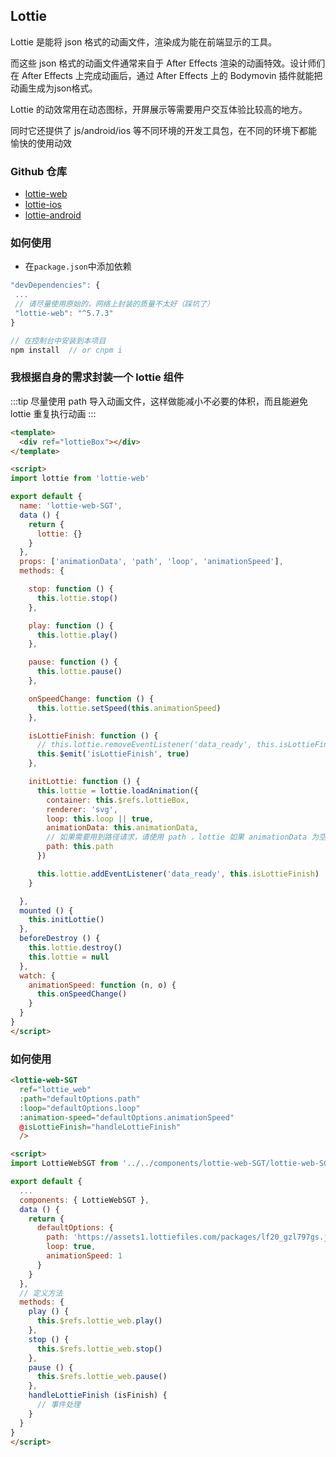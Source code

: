 ## Lottie 
Lottie 是能将 json 格式的动画文件，渲染成为能在前端显示的工具。

而这些 json 格式的动画文件通常来自于 After Effects 渲染的动画特效。设计师们在 After Effects 上完成动画后，通过 After Effects 上的 Bodymovin 插件就能把动画生成为json格式。

Lottie 的动效常用在动态图标，开屏展示等需要用户交互体验比较高的地方。

同时它还提供了 js/android/ios 等不同环境的开发工具包，在不同的环境下都能愉快的使用动效
### Github 仓库
- [lottie-web](https://github.com/airbnb/lottie-web)
- [lottie-ios](https://github.com/airbnb/lottie-ios)
- [lottie-android](https://github.com/airbnb/lottie-android)
### 如何使用
- 在```package.json```中添加依赖
```js
"devDependencies": {
 ...
 // 请尽量使用原始的，网络上封装的质量不太好（踩坑了）
 "lottie-web": "^5.7.3"   
}

// 在控制台中安装到本项目
npm install  // or cnpm i
```
### 我根据自身的需求封装一个 lottie 组件

:::tip
尽量使用 path 导入动画文件，这样做能减小不必要的体积，而且能避免 lottie 重复执行动画
:::
```html
<template>
  <div ref="lottieBox"></div>
</template>

<script>
import lottie from 'lottie-web'

export default {
  name: 'lottie-web-SGT',
  data () {
    return {
      lottie: {}
    }
  },
  props: ['animationData', 'path', 'loop', 'animationSpeed'],
  methods: {

    stop: function () {
      this.lottie.stop()
    },

    play: function () {
      this.lottie.play()
    },

    pause: function () {
      this.lottie.pause()
    },

    onSpeedChange: function () {
      this.lottie.setSpeed(this.animationSpeed)
    },

    isLottieFinish: function () {
      // this.lottie.removeEventListener('data_ready', this.isLottieFinish)
      this.$emit('isLottieFinish', true)
    },

    initLottie: function () {
      this.lottie = lottie.loadAnimation({
        container: this.$refs.lottieBox,
        renderer: 'svg',
        loop: this.loop || true,
        animationData: this.animationData,
        // 如果需要用到路径请求，请使用 path ，lottie 如果 animationData 为空 ，则自动选择 path
        path: this.path
      })

      this.lottie.addEventListener('data_ready', this.isLottieFinish)
    }

  },
  mounted () {
    this.initLottie()
  },
  beforeDestroy () {
    this.lottie.destroy()
    this.lottie = null
  },
  watch: {
    animationSpeed: function (n, o) {
      this.onSpeedChange()
    }
  }
}
</script>
```
### 如何使用
```html
<lottie-web-SGT
  ref="lottie_web"
  :path="defaultOptions.path"
  :loop="defaultOptions.loop"
  :animation-speed="defaultOptions.animationSpeed"
  @isLottieFinish="handleLottieFinish"
  />

<script>
import LottieWebSGT from '../../components/lottie-web-SGT/lottie-web-SGT'

export default {
  ...
  components: { LottieWebSGT },
  data () {
    return {
      defaultOptions: {
        path: 'https://assets1.lottiefiles.com/packages/lf20_gzl797gs.json',
        loop: true,
        animationSpeed: 1
      }
    }
  },
  // 定义方法
  methods: {
    play () {
      this.$refs.lottie_web.play()
    },
    stop () {
      this.$refs.lottie_web.stop()
    },
    pause () {
      this.$refs.lottie_web.pause()
    },
    handleLottieFinish (isFinish) {
      // 事件处理
    }
  }
}
</script>
```
